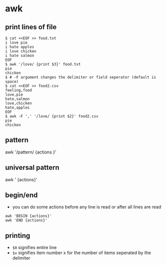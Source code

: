 # awk

## print lines of file
```
$ cat <<EOF >> food.txt
i love pie
i hate apples
i love chicken
i hate salmon
EOF
$ awk '/love/ {print $3}' food.txt
pie
chicken
$ # -F argument changes the delimiter or field seperator (default is space)
$ cat <<EOF >> food2.csv
feeling,food
love,pie
hate,salmon
love,chicken
hate,apples
EOF
$ awk -F ',' '/love/ {print $2}' food2.csv
pie
chicken
```

## pattern
awk '/pattern/ {actions }'

## universal pattern
awk ' {actions}'

## begin/end
+ you can do some actions before any line is read or after all lines are read
```
awk 'BEGIN {actions}'
awk 'END {actions}'
```

## printing
+ `$0` signifies entire line
+ `$x` signifies item number x for the number of items seperated by the delimiter
